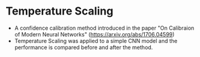 # Temperature Scaling
- A confidence calibration method introduced in the paper "On Calibraion of Modern Neural Networks" (https://arxiv.org/abs/1706.04599)
- Temperature Scaling was applied to a simple CNN model and the performance is compared before and after the method.
